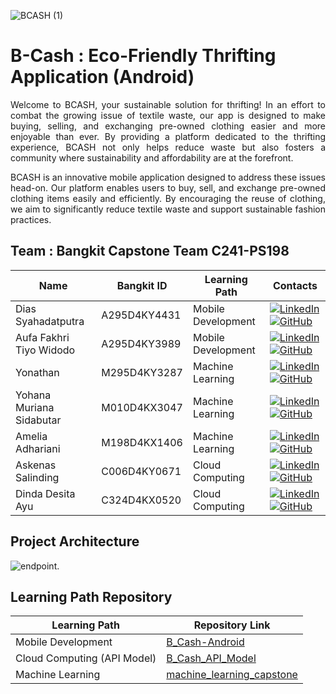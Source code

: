 ![BCASH (1)](https://github.com/Diassdp/Capstone-2024-B-Cash/assets/129014865/839f400c-c23f-47fd-83ad-376044794583)

# B-Cash : Eco-Friendly Thrifting Application (Android)

<p align="justify">
 Welcome to BCASH, your sustainable solution for thrifting! In an effort to combat the growing issue of textile waste, our app is designed to make buying, selling, and exchanging pre-owned clothing easier and more enjoyable than ever. By providing a platform dedicated to the thrifting experience, BCASH not only helps reduce waste but also fosters a community where sustainability and affordability are at the forefront.
</p>
<p align="justify">
BCASH is an innovative mobile application designed to address these issues head-on. Our platform enables users to buy, sell, and exchange pre-owned clothing items easily and efficiently. By encouraging the reuse of clothing, we aim to significantly reduce textile waste and support sustainable fashion practices.
</p>

## Team : Bangkit Capstone Team C241-PS198

| Name                     | Bangkit ID   | Learning Path      | Contacts                          |
| ------------------------ | ------------ | ------------------ | --------------------------------- |
| Dias Syahadatputra       | A295D4KY4431 | Mobile Development | <a href="https://www.linkedin.com/in/diassyahadatputra/" target="blank"><img alt="LinkedIn" src="https://img.shields.io/badge/linkedin-%230077B5.svg?&style=for-the-badge&logo=linkedin&logoColor=white" /></a> <a href="https://github.com/Diassdp" target="blank"><img alt="GitHub" src="https://img.shields.io/badge/github-%2312100E.svg?&style=for-the-badge&logo=github&logoColor=white" /></a>                                                          |
| Aufa Fakhri Tiyo Widodo  | A295D4KY3989 | Mobile Development | <a href="https://www.linkedin.com/in/aufafakhri/" target="blank"><img alt="LinkedIn" src="https://img.shields.io/badge/linkedin-%230077B5.svg?&style=for-the-badge&logo=linkedin&logoColor=white" /></a> <a href="https://github.com/opakpakri" target="blank"><img alt="GitHub" src="https://img.shields.io/badge/github-%2312100E.svg?&style=for-the-badge&logo=github&logoColor=white" /></a>                                                          |
| Yonathan                 | M295D4KY3287 | Machine Learning   | <a href="https://www.linkedin.com/in/yonathan-siregar/" target="blank"><img alt="LinkedIn" src="https://img.shields.io/badge/linkedin-%230077B5.svg?&style=for-the-badge&logo=linkedin&logoColor=white" /></a> <a href="https://github.com/jonathans1603" target="blank"><img alt="GitHub" src="https://img.shields.io/badge/github-%2312100E.svg?&style=for-the-badge&logo=github&logoColor=white" /></a>                                                          |
| Yohana Muriana Sidabutar | M010D4KX3047 | Machine Learning   | <a href="https://www.linkedin.com/in/yohanamurianasidabutar/" target="blank"><img alt="LinkedIn" src="https://img.shields.io/badge/linkedin-%230077B5.svg?&style=for-the-badge&logo=linkedin&logoColor=white" /></a> <a href="https://github.com/yohanasidabutar623" target="blank"><img alt="GitHub" src="https://img.shields.io/badge/github-%2312100E.svg?&style=for-the-badge&logo=github&logoColor=white" /></a>                                           |
| Amelia Adhariani         | M198D4KX1406 | Machine Learning   | <a href="https://www.linkedin.com/in/amelia-adhariani-00134b265/" target="blank"><img alt="LinkedIn" src="https://img.shields.io/badge/linkedin-%230077B5.svg?&style=for-the-badge&logo=linkedin&logoColor=white" /></a> <a href="https://github.com/AmeliaAdhariani" target="blank"><img alt="GitHub" src="https://img.shields.io/badge/github-%2312100E.svg?&style=for-the-badge&logo=github&logoColor=white" /></a>                                           |
| Askenas Salinding        | C006D4KY0671 | Cloud Computing    | <a href="https://www.linkedin.com/in/askenassalinding/" target="blank"><img alt="LinkedIn" src="https://img.shields.io/badge/linkedin-%230077B5.svg?&style=for-the-badge&logo=linkedin&logoColor=white" /></a> <a href="https://github.com/askenas" target="blank"><img alt="GitHub" src="https://img.shields.io/badge/github-%2312100E.svg?&style=for-the-badge&logo=github&logoColor=white" /></a>                                                          |
| Dinda Desita Ayu         | C324D4KX0520 | Cloud Computing    | <a href="https://www.linkedin.com/in/dinda-desita-ayu-63a2102a4/" target="blank"><img alt="LinkedIn" src="https://img.shields.io/badge/linkedin-%230077B5.svg?&style=for-the-badge&logo=linkedin&logoColor=white" /></a> <a href="https://github.com/DindaDesitaAyu" target="blank"><img alt="GitHub" src="https://img.shields.io/badge/github-%2312100E.svg?&style=for-the-badge&logo=github&logoColor=white" /></a>                                                          |

## Project Architecture

![endpoint.](/project-architecture/project-architecture-update.png)

## Learning Path Repository

| Learning Path                        | Repository Link                                                                           |
| ------------------------------------ | ----------------------------------------------------------------------------------------- |
| Mobile Development                   | [B_Cash-Android](https://github.com/Diassdp/B-Cash.git)                                   |
| Cloud Computing (API Model)          | [B_Cash_API_Model](https://github.com/askenas/bcash)                                      |
| Machine Learning                     | [machine_learning_capstone]()                                                             |
